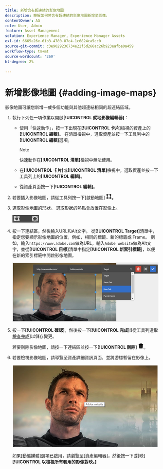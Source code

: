 ```yaml
---
title: 新增含有超連結的影像地圖
description: 瞭解如何將含有超連結的影像地圖新增至影像。
contentOwner: AG
role: User, Admin
feature: Asset Management
solution: Experience Manager, Experience Manager Assets
exl-id: 6665a26e-61b3-4780-87e4-1c6824ca5cc0
source-git-commit: c3e9029236734e22f5d266ac26b923eafbe0a459
workflow-type: tm+mt
source-wordcount: '269'
ht-degree: 2%

---
```


# 新增影像地圖 {#adding-image-maps}

影像地圖可讓您新增一或多個功能與其他超連結相同的超連結區域。

1. 執行下列任一項作業以開啟&#x200B;**[!UICONTROL 就地影像編輯器]**：

   * 使用「快速動作」，按一下出現在&#x200B;**[!UICONTROL 卡片]**&#x200B;檢視的資產上的&#x200B;**[!UICONTROL 編輯]**。 在清單檢視中，選取資產並按一下工具列中的&#x200B;**[!UICONTROL 編輯]**&#x200B;選項。

     >[!NOTE]
     >
     >快速動作在&#x200B;**[!UICONTROL 清單]**&#x200B;檢視中無法使用。

   * 在&#x200B;**[!UICONTROL 卡片]**&#x200B;或&#x200B;**[!UICONTROL 清單]**&#x200B;檢視中，選取資產並按一下工具列上的&#x200B;**[!UICONTROL 編輯]**。
   * 從資產頁面按一下&#x200B;**[!UICONTROL 編輯]**。

1. 若要插入影像地圖，請從工具列按一下[啟動地圖] **![ ](assets/do-not-localize/image-map-icon.png)。**
1. 選取影像地圖的形狀。 選取形狀的熱點會放置在影像上。

   ![chlimage_1-422](assets/chlimage_1-422.png)

1. 按一下連結區，然後輸入URL和Alt文字。 從&#x200B;**[!UICONTROL Target]**&#x200B;清單中，指定您要顯示影像地圖的位置，例如，相同的標籤、新的標籤或iFrame。 例如，輸入`https://www.adobe.com`做為URL，輸入`Adobe website`做為Alt文字，並從&#x200B;**[!UICONTROL 目標]**&#x200B;清單中指定&#x200B;**[!UICONTROL 新索引標籤]**，以便在新的索引標籤中開啟影像地圖。

   ![chlimage_1-423](assets/chlimage_1-423.png)

1. 按一下&#x200B;**[!UICONTROL 確認]**，然後按一下&#x200B;**[!UICONTROL 完成]**![從工具列選取[檢查完成](assets/do-not-localize/check-ok-done-icon.png)]以儲存變更。

   若要刪除影像地圖，請按一下連結區並按一下&#x200B;**[!UICONTROL 刪除]** ![刪除](assets/do-not-localize/delete-solid-line.png)。

1. 若要檢視影像地圖，請導覽至資產詳細資訊頁面，並將游標暫留在影像上。

   ![chlimage_1-426](assets/chlimage_1-426.png)

   如果[動態媒體]選項已啟用，請瀏覽至[資產編輯器]，然後按一下[對映]&#x200B;**[!UICONTROL 以檢視所有套用的影像對映。]**
